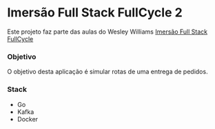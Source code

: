 # Imersão Full Stack FullCycle 2

Este projeto faz parte das aulas do Wesley Williams [Imersão Full Stack FullCycle](https://imersao.fullcycle.com.br/)


### Objetivo

O objetivo desta aplicação é simular rotas de uma entrega de pedidos.

### Stack

- Go
- Kafka
- Docker